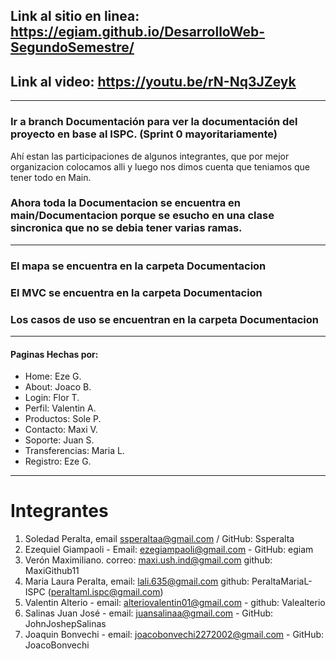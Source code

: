 ## Link al sitio en linea: https://egiam.github.io/DesarrolloWeb-SegundoSemestre/

## Link al video: https://youtu.be/rN-Nq3JZeyk

---

### Ir a branch Documentación para ver la documentación del proyecto en base al ISPC. (Sprint 0 mayoritariamente)

Ahí estan las participaciones de algunos integrantes, que por mejor organizacion colocamos alli y luego nos dimos cuenta que teniamos que tener todo en Main.

### Ahora toda la Documentacion se encuentra en main/Documentacion porque se esucho en una clase sincronica que no se debia tener varias ramas.

---

### El mapa se encuentra en la carpeta Documentacion

### El MVC se encuentra en la carpeta Documentacion

### Los casos de uso se encuentran en la carpeta Documentacion

---

#### Paginas Hechas por:

- Home: Eze G.
- About: Joaco B.
- Login: Flor T.
- Perfil: Valentin A.
- Productos: Sole P.
- Contacto: Maxi V.
- Soporte: Juan S.
- Transferencias: Maria L.
- Registro: Eze G.

---

# Integrantes

1. Soledad Peralta, email ssperaltaa@gmail.com / GitHub: Ssperalta
2. Ezequiel Giampaoli - Email: ezegiampaoli@gmail.com - GitHub: egiam
3. Verón Maximiliano. correo: maxi.ush.ind@gmail.com github: MaxiGithub11
4. Maria Laura Peralta, email: lali.635@gmail.com github: PeraltaMariaL-ISPC (peraltaml.ispc@gmail.com)
5. Valentin Alterio - email: alteriovalentin01@gmail.com - github: Valealterio
6. Salinas Juan José - email: juansalinaa@gmail.com - GitHub: JohnJoshepSalinas
7. Joaquin Bonvechi - email: joacobonvechi2272002@gmail.com - GitHub: JoacoBonvechi
